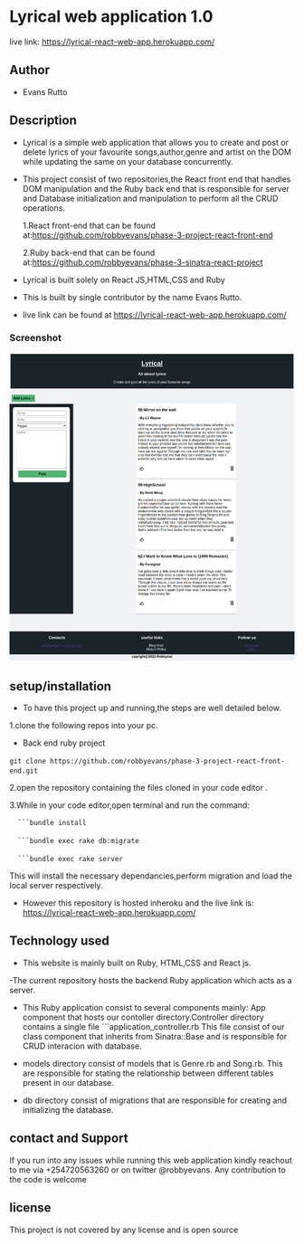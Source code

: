 # Lyrical web application 1.0

live link: https://lyrical-react-web-app.herokuapp.com/

## Author

- Evans Rutto

## Description

- Lyrical is a simple web application that allows you to create and post or delete lyrics of your favourite songs,author,genre and artist on the DOM  while updating the same on your database concurrently.
- This project consist of two repositories,the React front end that handles DOM manipulation and the Ruby back end that is responsible for server and Database initialization and manipulation to perform all the CRUD operations.

    1.React front-end that can be found at:https://github.com/robbyevans/phase-3-project-react-front-end

    2.Ruby back-end that can be found at:https://github.com/robbyevans/phase-3-sinatra-react-project

- Lyrical is built solely on React JS,HTML,CSS and Ruby

- This is built by single contributor by the name Evans Rutto.

- live link can be found at https://lyrical-react-web-app.herokuapp.com/


  

### Screenshot

<img src="./public/images/React App.png" >


## setup/installation

- To have this project up and running,the steps are well detailed below. 

1.clone the following repos into your pc.
- Back end ruby project

`git clone https://github.com/robbyevans/phase-3-project-react-front-end.git`

2.open the repository containing the files cloned in your code editor .

3.While in your code editor,open terminal and run the command:

      ```bundle install

      ```bundle exec rake db:migrate

      ```bundle exec rake server

This will install the necessary dependancies,perform migration and load the local server respectively.

- However this repository is hosted inheroku and the live link is: https://lyrical-react-web-app.herokuapp.com/




## Technology used

- This website is mainly built on Ruby, HTML,CSS and React js.

-The current repository hosts the backend Ruby application which acts as a server.

- This Ruby application consist to several components mainly:
    App component that hosts our contoller directory.Controller directory contains a single file ```application_controller.rb 
    This file consist of our class component that inherits from Sinatra::Base and is responsible for  CRUD interacion with database.

- models directory consist of models that is Genre.rb and Song.rb.
    This are responsible for stating the relationship between different tables present in our database. 

- db directory consist of migrations that are responsible for creating and initializing the database.


## contact and Support

If you run into any issues while running this web application kindly reachout to me via +254720563260 or on twitter @robbyevans.
Any contribution to the code is welcome

## license

This project is not covered by any license and is open source